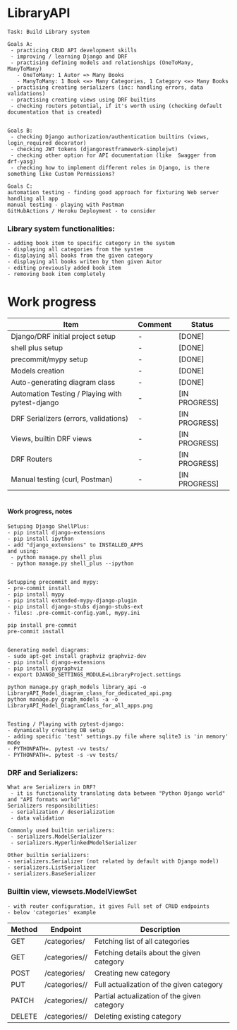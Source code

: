 # LibraryAPI

```
Task: Build Library system

Goals A:
 - practicing CRUD API development skills
 - improving / learning Django and DRF
 - practising defining models and relationships (OneToMany, ManyToMany)
   - OneToMany: 1 Autor => Many Books
   - ManyToMany: 1 Book <=> Many Categories, 1 Category <=> Many Books
 - practising creating serializers (inc: handling errors, data validations)
 - practising creating views using DRF builtins
 - checking routers potential, if it's worth using (checking default documentation that is created)


Goals B:
 - checking Django authorization/authentication builtins (views, login_required decorator)
 - checking JWT tokens (djangorestframework-simplejwt)
 - checking other option for API documentation (like  Swagger from drf-yasg)
 - checking how to implement different roles in Django, is there something like Custom Permissions?

Goals C:
automation testing - finding good approach for fixturing Web server handling all app
manual testing - playing with Postman
GitHubActions / Heroku Deployment - to consider

```

### Library system functionalities:
```
- adding book item to specific category in the system
- displaying all categories from the system
- displaying all books from the given category
- displaying all books writen by then given Autor
- editing previously added book item
- removing book item completely
```

# Work progress

| Item                                            | Comment | Status        |
|-------------------------------------------------|---------|---------------|
| Django/DRF initial project setup                | -       | [DONE]        |
| shell plus setup                                | -       | [DONE]        |
| precommit/mypy  setup                           | -       | [DONE]        |
| Models creation                                 | -       | [DONE]        |
| Auto-generating diagram class                   | -       | [DONE]        |
| Automation Testing / Playing with pytest-django | -       | [IN PROGRESS] |
| DRF Serializers (errors, validations)           | -       | [IN PROGRESS] |
| Views, builtin DRF views                        | -       | [IN PROGRESS] |
| DRF Routers                                     | -       | [IN PROGRESS] |
| Manual testing (curl, Postman)                  | -       | [IN PROGRESS] |

#
#### Work progress, notes
```
Setuping Django ShellPlus:
- pip install django-extensions
- pip install ipython
- add "django_extensions" to INSTALLED_APPS
and using:
 - python manage.py shell_plus
 - python manage.py shell_plus --ipython


Setupping precommit and mypy:
- pre-commit install
- pip install mypy
- pip install extended-mypy-django-plugin
- pip install django-stubs django-stubs-ext
- files: .pre-commit-config.yaml, mypy.ini

pip install pre-commit
pre-commit install


Generating model diagrams:
- sudo apt-get install graphviz graphviz-dev
- pip install django-extensions
- pip install pygraphviz
- export DJANGO_SETTINGS_MODULE=LibraryProject.settings

python manage.py graph_models library_api -o LibraryAPI_Model_diagram_class_for_dedicated_api.png
python manage.py graph_models -a -o LibraryAPI_Model_DiagramClass_for_all_apps.png


Testing / Playing with pytest-django:
- dynamically creating DB setup
- adding specific 'test' settings.py file where sqlite3 is 'in memory' mode
- PYTHONPATH=. pytest -vv tests/
- PYTHONPATH=. pytest -s -vv tests/
```


### DRF and Serializers:
```
What are Serializers in DRF?
 - it is functionality translating data between "Python Django world" and "API formats world"
Serializers responsibilities:
 - serialization / deserialization
 - data validation

Commonly used builtin serializers:
 - serializers.ModelSerializer
 - serializers.HyperlinkedModelSerializer

Other builtin serializers:
- serializers.Serializer (not related by default with Django model)
- serializers.ListSerializer
- serializers.BaseSerializer
```


### Builtin view, viewsets.ModelViewSet
```
- with router configuration, it gives Full set of CRUD endpoints
- below 'categories' example
```

| Method    | Endpoint              | Description                                 |
|-----------|-----------------------|---------------------------------------------|
| GET	     | /categories/	         | Fetching list of all categories             |
| GET	     | /categories/<id>/	 | Fetching details about the given category   |
| POST	     | /categories/	         | Creating new category                       |
| PUT	     | /categories/<id>/	 | Full actualization of the given category    |
| PATCH	 | /categories/<id>/	 | Partial actualization of the given category |
| DELETE    | 	/categories/<id>/	 | Deleting existing category                  |
